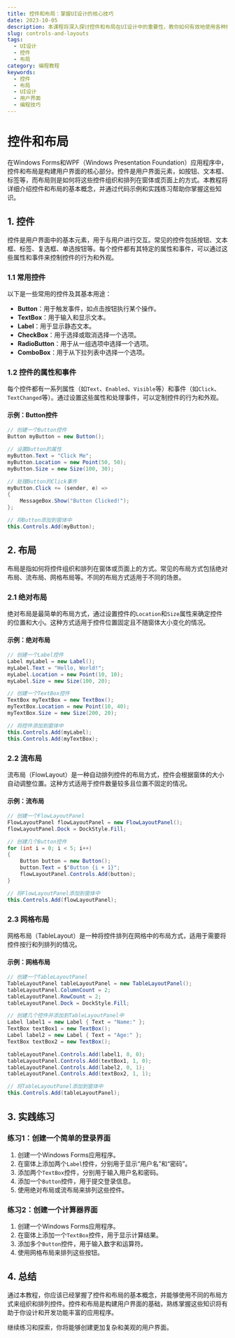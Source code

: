 ```yaml
---
title: 控件和布局：掌握UI设计的核心技巧
date: 2023-10-05
description: 本课程将深入探讨控件和布局在UI设计中的重要性，教你如何有效地使用各种控件和布局策略来创建用户友好的界面。
slug: controls-and-layouts
tags:
  - UI设计
  - 控件
  - 布局
category: 编程教程
keywords:
  - 控件
  - 布局
  - UI设计
  - 用户界面
  - 编程技巧
---
```


# 控件和布局

在Windows Forms和WPF（Windows Presentation Foundation）应用程序中，控件和布局是构建用户界面的核心部分。控件是用户界面元素，如按钮、文本框、标签等，而布局则是如何将这些控件组织和排列在窗体或页面上的方式。本教程将详细介绍控件和布局的基本概念，并通过代码示例和实践练习帮助你掌握这些知识。

## 1. 控件

控件是用户界面中的基本元素，用于与用户进行交互。常见的控件包括按钮、文本框、标签、复选框、单选按钮等。每个控件都有其特定的属性和事件，可以通过这些属性和事件来控制控件的行为和外观。

### 1.1 常用控件

以下是一些常用的控件及其基本用途：

- **Button**：用于触发事件，如点击按钮执行某个操作。
- **TextBox**：用于输入和显示文本。
- **Label**：用于显示静态文本。
- **CheckBox**：用于选择或取消选择一个选项。
- **RadioButton**：用于从一组选项中选择一个选项。
- **ComboBox**：用于从下拉列表中选择一个选项。

### 1.2 控件的属性和事件

每个控件都有一系列属性（如`Text`、`Enabled`、`Visible`等）和事件（如`Click`、`TextChanged`等）。通过设置这些属性和处理事件，可以定制控件的行为和外观。

#### 示例：Button控件

```csharp
// 创建一个Button控件
Button myButton = new Button();

// 设置Button的属性
myButton.Text = "Click Me";
myButton.Location = new Point(50, 50);
myButton.Size = new Size(100, 30);

// 处理Button的Click事件
myButton.Click += (sender, e) =>
{
    MessageBox.Show("Button Clicked!");
};

// 将Button添加到窗体中
this.Controls.Add(myButton);
```

## 2. 布局

布局是指如何将控件组织和排列在窗体或页面上的方式。常见的布局方式包括绝对布局、流布局、网格布局等。不同的布局方式适用于不同的场景。

### 2.1 绝对布局

绝对布局是最简单的布局方式，通过设置控件的`Location`和`Size`属性来确定控件的位置和大小。这种方式适用于控件位置固定且不随窗体大小变化的情况。

#### 示例：绝对布局

```csharp
// 创建一个Label控件
Label myLabel = new Label();
myLabel.Text = "Hello, World!";
myLabel.Location = new Point(10, 10);
myLabel.Size = new Size(100, 20);

// 创建一个TextBox控件
TextBox myTextBox = new TextBox();
myTextBox.Location = new Point(10, 40);
myTextBox.Size = new Size(200, 20);

// 将控件添加到窗体中
this.Controls.Add(myLabel);
this.Controls.Add(myTextBox);
```

### 2.2 流布局

流布局（FlowLayout）是一种自动排列控件的布局方式，控件会根据窗体的大小自动调整位置。这种方式适用于控件数量较多且位置不固定的情况。

#### 示例：流布局

```csharp
// 创建一个FlowLayoutPanel
FlowLayoutPanel flowLayoutPanel = new FlowLayoutPanel();
flowLayoutPanel.Dock = DockStyle.Fill;

// 创建几个Button控件
for (int i = 0; i < 5; i++)
{
    Button button = new Button();
    button.Text = $"Button {i + 1}";
    flowLayoutPanel.Controls.Add(button);
}

// 将FlowLayoutPanel添加到窗体中
this.Controls.Add(flowLayoutPanel);
```

### 2.3 网格布局

网格布局（TableLayout）是一种将控件排列在网格中的布局方式，适用于需要将控件按行和列排列的情况。

#### 示例：网格布局

```csharp
// 创建一个TableLayoutPanel
TableLayoutPanel tableLayoutPanel = new TableLayoutPanel();
tableLayoutPanel.ColumnCount = 2;
tableLayoutPanel.RowCount = 2;
tableLayoutPanel.Dock = DockStyle.Fill;

// 创建几个控件并添加到TableLayoutPanel中
Label label1 = new Label { Text = "Name:" };
TextBox textBox1 = new TextBox();
Label label2 = new Label { Text = "Age:" };
TextBox textBox2 = new TextBox();

tableLayoutPanel.Controls.Add(label1, 0, 0);
tableLayoutPanel.Controls.Add(textBox1, 1, 0);
tableLayoutPanel.Controls.Add(label2, 0, 1);
tableLayoutPanel.Controls.Add(textBox2, 1, 1);

// 将TableLayoutPanel添加到窗体中
this.Controls.Add(tableLayoutPanel);
```

## 3. 实践练习

### 练习1：创建一个简单的登录界面

1. 创建一个Windows Forms应用程序。
2. 在窗体上添加两个`Label`控件，分别用于显示“用户名”和“密码”。
3. 添加两个`TextBox`控件，分别用于输入用户名和密码。
4. 添加一个`Button`控件，用于提交登录信息。
5. 使用绝对布局或流布局来排列这些控件。

### 练习2：创建一个计算器界面

1. 创建一个Windows Forms应用程序。
2. 在窗体上添加一个`TextBox`控件，用于显示计算结果。
3. 添加多个`Button`控件，用于输入数字和运算符。
4. 使用网格布局来排列这些按钮。

## 4. 总结

通过本教程，你应该已经掌握了控件和布局的基本概念，并能够使用不同的布局方式来组织和排列控件。控件和布局是构建用户界面的基础，熟练掌握这些知识将有助于你设计和开发功能丰富的应用程序。

继续练习和探索，你将能够创建更加复杂和美观的用户界面。